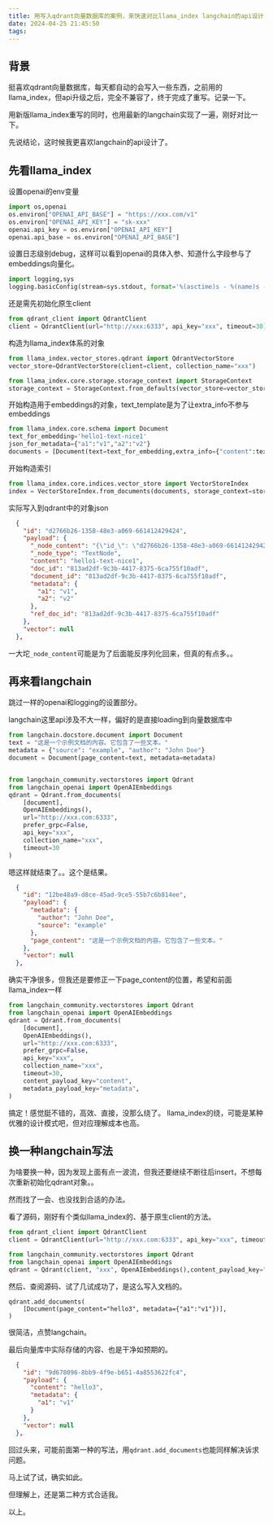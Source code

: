 ```yaml
---
title: 用写入qdrant向量数据库的案例，来快速对比llama_index langchain的api设计
date: 2024-04-25 21:45:50
tags:
---
```


## 背景

挺喜欢qdrant向量数据库，每天都自动的会写入一些东西，之前用的llama_index，但api升级之后，完全不兼容了，终于完成了重写。记录一下。

用新版llama_index重写的同时，也用最新的langchain实现了一遍，刚好对比一下。

先说结论，这时候我更喜欢langchain的api设计了。

## 先看llama_index

设置openai的env变量

```python
import os,openai
os.environ["OPENAI_API_BASE"] = "https://xxx.com/v1"
os.environ["OPENAI_API_KEY"] = "sk-xxx"
openai.api_key = os.environ["OPENAI_API_KEY"]
openai.api_base = os.environ["OPENAI_API_BASE"] 
```

设置日志级别debug，这样可以看到openai的具体入参、知道什么字段参与了embeddings向量化。

```python
import logging,sys
logging.basicConfig(stream=sys.stdout, format='%(asctime)s - %(name)s - %(levelname)s - %(message)s', level=logging.DEBUG)
```

还是需先初始化原生client

```python
from qdrant_client import QdrantClient
client = QdrantClient(url="http://xxx:6333", api_key="xxx", timeout=30)
```

构造为llama_index体系的对象

```python
from llama_index.vector_stores.qdrant import QdrantVectorStore
vector_store=QdrantVectorStore(client=client, collection_name="xxx")

from llama_index.core.storage.storage_context import StorageContext
storage_context = StorageContext.from_defaults(vector_store=vector_store)
```

开始构造用于embeddings的对象，text_template是为了让extra_info不参与embeddings

```python
from llama_index.core.schema import Document
text_for_embedding='hello1-text-nice1'
json_for_metadata={"a1":"v1","a2":"v2"}
documents = [Document(text=text_for_embedding,extra_info={"content":text_for_embedding,"metadata":json_for_metadata},text_template='{content}')]
```

开始构造索引

```python
from llama_index.core.indices.vector_store import VectorStoreIndex
index = VectorStoreIndex.from_documents(documents, storage_context=storage_context)
```

实际写入到qdrant中的对象json

```json
  {
    "id": "d2766b26-1358-48e3-a069-661412429424",
    "payload": {
      "_node_content": "{\"id_\": \"d2766b26-1358-48e3-a069-661412429424\", \"embedding\": null, \"metadata\": {\"content\": \"hello1-text-nice1\", \"metadata\": {\"a1\": \"v1\", \"a2\": \"v2\"}}, \"excluded_embed_metadata_keys\": [], \"excluded_llm_metadata_keys\": [], \"relationships\": {\"1\": {\"node_id\": \"813ad2df-9c3b-4417-8375-6ca755f10adf\", \"node_type\": \"4\", \"metadata\": {\"content\": \"hello1-text-nice1\", \"metadata\": {\"a1\": \"v1\", \"a2\": \"v2\"}}, \"hash\": \"d4817e367ecf40e9cc146f9cff6217e369fcbc61a9a1b20286419598f6db13ba\", \"class_name\": \"RelatedNodeInfo\"}}, \"text\": \"hello1-text-nice1\", \"start_char_idx\": 0, \"end_char_idx\": 17, \"text_template\": \"{content}\", \"metadata_template\": \"{key}: {value}\", \"metadata_seperator\": \"\\n\", \"class_name\": \"TextNode\"}",
      "_node_type": "TextNode",
      "content": "hello1-text-nice1",
      "doc_id": "813ad2df-9c3b-4417-8375-6ca755f10adf",
      "document_id": "813ad2df-9c3b-4417-8375-6ca755f10adf",
      "metadata": {
        "a1": "v1",
        "a2": "v2"
      },
      "ref_doc_id": "813ad2df-9c3b-4417-8375-6ca755f10adf"
    },
    "vector": null
  },
```

一大坨`_node_content`可能是为了后面能反序列化回来，但真的有点多。。


## 再来看langchain

跳过一样的openai和logging的设置部分。

langchain这里api涉及不大一样，偏好的是直接loading到向量数据库中

```python
from langchain.docstore.document import Document
text = "这是一个示例文档的内容。它包含了一些文本。"
metadata = {"source": "example", "author": "John Doe"}
document = Document(page_content=text, metadata=metadata)


from langchain_community.vectorstores import Qdrant
from langchain_openai import OpenAIEmbeddings
qdrant = Qdrant.from_documents(
    [document],
    OpenAIEmbeddings(),
    url="http://xxx.com:6333",
    prefer_grpc=False,
    api_key="xxx",
    collection_name="xxx",
    timeout=30
)
```

嗯这样就结束了。。这个是结果。

```json
  {
    "id": "12be48a9-d8ce-45ad-9ce5-55b7c6b814ee",
    "payload": {
      "metadata": {
        "author": "John Doe",
        "source": "example"
      },
      "page_content": "这是一个示例文档的内容。它包含了一些文本。"
    },
    "vector": null
  },
```

确实干净很多，但我还是要修正一下page_content的位置，希望和前面llama_index一样

```python
from langchain_community.vectorstores import Qdrant
from langchain_openai import OpenAIEmbeddings
qdrant = Qdrant.from_documents(
    [document],
    OpenAIEmbeddings(),
    url="http://xxx.com:6333",
    prefer_grpc=False,
    api_key="xxx",
    collection_name="xxx",
    timeout=30,
    content_payload_key="content",
    metadata_payload_key="metadata",
)
```

搞定！感觉脡不错的，高效、直接，没那么绕了。
llama_index的绕，可能是某种优雅的设计模式吧，但对应理解成本也高。


## 换一种langchain写法

为啥要换一种，因为发现上面有点一波流，但我还要继续不断往后insert，不想每次重新初始化qdrant对象。。

然而找了一会、也没找到合适的办法。

看了源码，刚好有个类似llama_index的、基于原生client的方法。

```python
from qdrant_client import QdrantClient
client = QdrantClient(url="http://xxx.com:6333", api_key="xxx", timeout=30)

from langchain_community.vectorstores import Qdrant
from langchain_openai import OpenAIEmbeddings
qdrant = Qdrant(client, "xxx", OpenAIEmbeddings(),content_payload_key="content")
```

然后、查阅源码、试了几试成功了，是这么写入文档的。

```
qdrant.add_documents(
    [Document(page_content="hello3", metadata={"a1":"v1"})],
)
```

很简洁，点赞langchain。

最后向量库中实际存储的内容、也是干净如预期的。

```json
  {
    "id": "9d678096-8bb9-4f9e-b651-4a8553622fc4",
    "payload": {
      "content": "hello3",
      "metadata": {
        "a1": "v1"
      }
    },
    "vector": null
  },
```

回过头来，可能前面第一种的写法，用`qdrant.add_documents`也能同样解决诉求问题。

马上试了试，确实如此。

但理解上，还是第二种方式合适我。

以上。